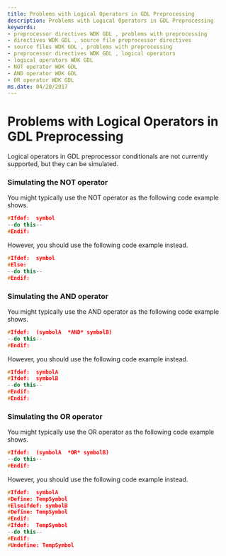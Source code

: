 ```yaml
---
title: Problems with Logical Operators in GDL Preprocessing
description: Problems with Logical Operators in GDL Preprocessing
keywords:
- preprocessor directives WDK GDL , problems with preprocessing
- directives WDK GDL , source file preprocessor directives
- source files WDK GDL , problems with preprocessing
- preprocessor directives WDK GDL , logical operators
- logical operators WDK GDL
- NOT operator WDK GDL
- AND operator WDK GDL
- OR operator WDK GDL
ms.date: 04/20/2017
---
```


# Problems with Logical Operators in GDL Preprocessing


Logical operators in GDL preprocessor conditionals are not currently supported, but they can be simulated.

### <a href="" id="simulating-the-not-operator"></a> Simulating the NOT operator

You might typically use the NOT operator as the following code example shows.

```cpp
#Ifdef:  symbol
--do this--
#Endif: 
```

However, you should use the following code example instead.

```cpp
#Ifdef:  symbol
#Else:
--do this--
#Endif: 
```

### <a href="" id="simulating-the-and-operator"></a> Simulating the AND operator

You might typically use the AND operator as the following code example shows.

```cpp
#Ifdef:  (symbolA  *AND* symbolB)
--do this--
#Endif: 
```

However, you should use the following code example instead.

```cpp
#Ifdef:  symbolA
#Ifdef:  symbolB
--do this--
#Endif: 
#Endif: 
```

### <a href="" id="simulating-the-or-operator"></a> Simulating the OR operator

You might typically use the OR operator as the following code example shows.

```cpp
#Ifdef:  (symbolA  *OR* symbolB)
--do this--
#Endif: 
```

However, you should use the following code example instead.

```cpp
#Ifdef:  symbolA
#Define: TempSymbol
#Elseifdef: symbolB
#Define: TempSymbol
#Endif: 
#Ifdef:  TempSymbol
--do this--
#Endif: 
#Undefine: TempSymbol
```

 

 




